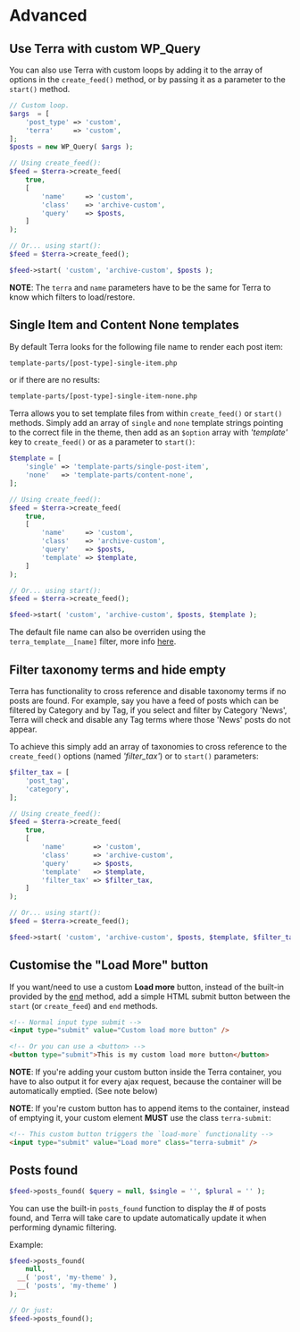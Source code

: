 # Advanced

## Use Terra with custom WP_Query

You can also use Terra with custom loops by adding it to the array of options in the `create_feed()` method, or by passing it as a parameter to the `start()` method.

```php
// Custom loop.
$args  = [
	'post_type' => 'custom',
	'terra'     => 'custom',
];
$posts = new WP_Query( $args );

// Using create_feed():
$feed = $terra->create_feed(
	true,
	[
		'name'     => 'custom',
		'class'    => 'archive-custom',
		'query'    => $posts,
	]
);

// Or... using start():
$feed = $terra->create_feed();

$feed->start( 'custom', 'archive-custom', $posts );
```

**NOTE**: The `terra` and `name` parameters have to be the same for Terra to know which filters to load/restore.

## Single Item and Content None templates

By default Terra looks for the following file name to render each post item:

```html
template-parts/[post-type]-single-item.php
```

or if there are no results:

```html
template-parts/[post-type]-single-item-none.php
```

Terra allows you to set template files from within `create_feed()` or `start()` methods. Simply add an array of `single` and `none` template strings pointing to the correct file in the theme, then add as an `$option` array with _'template'_ key to `create_feed()` or as a parameter to `start()`:

```php
$template = [
	'single' => 'template-parts/single-post-item',
	'none'   => 'template-parts/content-none',
];

// Using create_feed():
$feed = $terra->create_feed(
	true,
	[
		'name'     => 'custom',
		'class'    => 'archive-custom',
		'query'    => $posts,
		'template' => $template,
	]
);

// Or... using start():
$feed = $terra->create_feed();

$feed->start( 'custom', 'archive-custom', $posts, $template );
```

The default file name can also be overriden using the `terra_template__[name]` filter, more info [here]().

## Filter taxonomy terms and hide empty

Terra has functionality to cross reference and disable taxonomy terms if no posts are found. For example, say you have a feed of posts which can be filtered by Category and by Tag, if you select and filter by Category 'News', Terra will check and disable any Tag terms where those 'News' posts do not appear.

To achieve this simply add an array of taxonomies to cross reference to the `create_feed()` options (named _'filter_tax'_) or to `start()` parameters:

```php
$filter_tax = [
	'post_tag',
	'category',
];

// Using create_feed():
$feed = $terra->create_feed(
	true,
	[
		'name'       => 'custom',
		'class'      => 'archive-custom',
		'query'      => $posts,
		'template'   => $template,
		'filter_tax' => $filter_tax,
	]
);

// Or... using start():
$feed = $terra->create_feed();

$feed->start( 'custom', 'archive-custom', $posts, $template, $filter_tax );
```
## Customise the "Load More" button

If you want/need to use a custom **Load more** button, instead of the built-in provided by the [end]() method, add a simple HTML submit button between the `start` (or `create_feed`) and `end` methods.

```html
<!-- Normal input type submit -->
<input type="submit" value="Custom load more button" />

<!-- Or you can use a <button> -->
<button type="submit">This is my custom load more button</button>
```

**NOTE**: If you're adding your custom button inside the Terra container, you have to also output it for every ajax request, because the container will be automatically emptied. (See note below)

**NOTE**: If you're custom button has to append items to the container, instead of emptying it, your custom element **MUST** use the class `terra-submit`:

```html
<!-- This custom button triggers the `load-more` functionality -->
<input type="submit" value="Load more" class="terra-submit" />
```

## Posts found

```php
$feed->posts_found( $query = null, $single = '', $plural = '' );
```

You can use the built-in `posts_found` function to display the # of posts found, and Terra will take care to
update automatically update it when performing dynamic filtering.

Example:

```php
$feed->posts_found(
	null,
  __( 'post', 'my-theme' ),
  __( 'posts', 'my-theme' )
);

// Or just:
$feed->posts_found();
```
